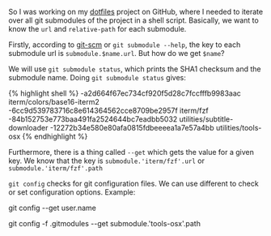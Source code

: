 ---
---

So I was working on my [dotfiles](https://github.com/bk2dcradle/dotfiles)
project on GitHub, where I needed to iterate over all git submodules of the
project in a shell script. Basically, we want to know the `url` and
`relative-path` for each submodule.

Firstly, according to [git-scm](https://git-scm.com/docs/git-submodule) or
`git submodule --help`, the key to each submodule url is `submodule.$name.url`.
But how do we get `$name`?

We will use `git submodule status`, which prints the SHA1 checksum and the
submodule name. Doing `git submodule status` gives:

{% highlight shell %}
-a2d664f67ec734cf920f5d28c7fccfffb9983aac iterm/colors/base16-iterm2
-6cc9d539783716c8e614364562cce8709be2957f iterm/fzf
-84b152753e773baa491fa2524644bc7eadbb5032 utilities/subtitle-downloader
-12272b34e580e80afa0815fdbeeeea1a7e57a4bb utilities/tools-osx
{% endhighlight %}

Furthermore, there is a thing called `--get` which gets the value for a given
key. We know that the key is `submodule.'iterm/fzf'.url` or `submodule.'iterm/fzf'.path`

`git config` checks for git configuration files. We can use different to check or set
configuration options. Example:

git config --get user.name

git config -f .gitmodules --get submodule.'tools-osx'.path
